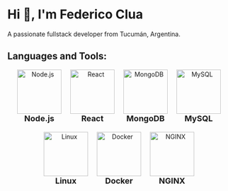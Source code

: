 # Hi 👋, I'm Federico Clua

A passionate fullstack developer from Tucumán, Argentina.

## Languages and Tools:

<div style="display: flex; flex-wrap: wrap; justify-content: center; gap: 20px; text-align: center;">

  <div>
    <img src="https://cdn.jsdelivr.net/gh/devicons/devicon/icons/nodejs/nodejs-original.svg" alt="Node.js" width="100" height="100"/>
    <br><span style="font-size: 18px; font-weight: bold;">Node.js</span>
  </div>
  
  <div>
    <img src="https://cdn.jsdelivr.net/gh/devicons/devicon/icons/react/react-original.svg" alt="React" width="100" height="100"/>
    <br><span style="font-size: 18px; font-weight: bold;">React</span>
  </div>
  
  <div>
    <img src="https://cdn.jsdelivr.net/gh/devicons/devicon/icons/mongodb/mongodb-original.svg" alt="MongoDB" width="100" height="100"/>
    <br><span style="font-size: 18px; font-weight: bold;">MongoDB</span>
  </div>
  
  <div>
    <img src="https://cdn.jsdelivr.net/gh/devicons/devicon/icons/mysql/mysql-original.svg" alt="MySQL" width="100" height="100"/>
    <br><span style="font-size: 18px; font-weight: bold;">MySQL</span>
  </div>
  
  <div>
    <img src="https://cdn.jsdelivr.net/gh/devicons/devicon/icons/linux/linux-original.svg" alt="Linux" width="100" height="100"/>
    <br><span style="font-size: 18px; font-weight: bold;">Linux</span>
  </div>
  
  <div>
    <img src="https://cdn.jsdelivr.net/gh/devicons/devicon/icons/docker/docker-original.svg" alt="Docker" width="100" height="100"/>
    <br><span style="font-size: 18px; font-weight: bold;">Docker</span>
  </div>
  
  <div>
    <img src="https://cdn.jsdelivr.net/gh/devicons/devicon/icons/nginx/nginx-original.svg" alt="NGINX" width="100" height="100"/>
    <br><span style="font-size: 18px; font-weight: bold;">NGINX</span>
  </div>

</div>

